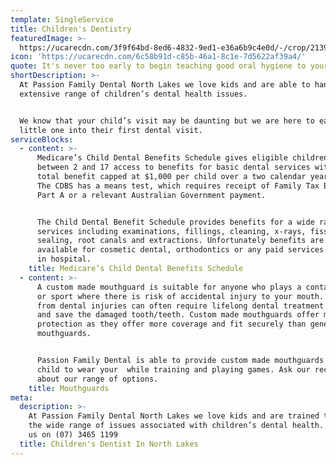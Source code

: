 ```yaml
---
template: SingleService
title: Children's Dentistry
featuredImage: >-
  https://ucarecdn.com/3f9f64bd-8ed6-4832-9ed1-e36a6b9c4e0d/-/crop/2139x1730/170,2/-/preview/-/enhance/100/
icon: 'https://ucarecdn.com/6c58b91d-c85b-46a1-8c1e-7d5622af39a4/'
quote: It's never too early to begin teaching good oral hygiene to your children.
shortDescription: >-
  At Passion Family Dental North Lakes we love kids and are able to handle an
  extensive range of children’s dental health issues. 


  We know that your child’s visit may be daunting but we are here to ease your
  little one into their first dental visit.
serviceBlocks:
  - content: >-
      Medicare’s Child Dental Benefits Schedule gives eligible children aged
      between 2 and 17 access to benefits for basic dental services with the
      total benefit capped at $1,000 per child over a two calendar year period.
      The CDBS has a means test, which requires receipt of Family Tax Benefit
      Part A or a relevant Australian Government payment.


      The Child Dental Benefit Schedule provides benefits for a wide range of
      services including examinations, fillings, cleaning, x-rays, fissure
      sealing, root canals and extractions. Unfortunately benefits are not
      available for cosmetic dental, orthodontics or any paid services provided
      in hospital.
    title: Medicare’s Child Dental Benefits Schedule
  - content: >-
      A custom made mouthguard is suitable for anyone who plays a contact sport,
      or sport where there is risk of accidental injury to your mouth. Damage
      from dental injuries can often require lifelong dental treatment to try
      and save the damaged tooth/teeth. Custom made mouthguards offer more
      protection as they offer more coverage and fit securely than generic
      mouthguards.


      Passion Family Dental is able to provide custom made mouthguards for your
      child to wear your  while training and playing games. Ask our receptionist
      about our range of options.
    title: Mouthguards
meta:
  description: >-
    At Passion Family Dental North Lakes we love kids and are trained to handle
    the wide range of issues associated with children’s dental health. Contact
    us on (07) 3465 1199
  title: Children's Dentist In North Lakes
---
```


